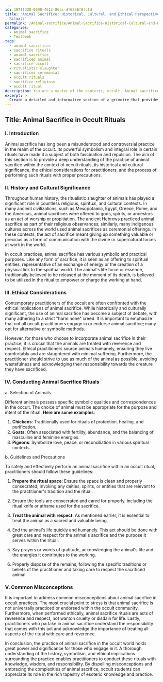 ```yaml
---
id: 1071f338-0090-4612-86ac-df6256f8fcfd
title: 'Animal Sacrifice: Historical, Cultural, and Ethical Perspectives in Occult
  Rituals'
permalink: /Animal-sacrifice/Animal-Sacrifice-Historical-Cultural-and-Ethical-Perspectives-in-Occult-Rituals/
categories:
  - Animal sacrifice
  - Textbook
tags:
  - animal sacrifices
  - sacrifice rituals
  - animal sacrifice
  - sacrificed animal
  - sacrifice occult
  - ritualistic slaughter
  - sacrifices ceremonial
  - occult rituals
  - sacrifice religious
  - occult ritual
description: You are a master of the esoteric, occult, Animal sacrifice and education, you have written many textbooks on the subject in ways that provide students with rich and deep understanding of the subject. You are being asked to write textbook-like sections on a topic and you do it with full context, explainability, and reliability in accuracy to the true facts of the topic at hand, in a textbook style that a student would easily be able to learn from, in a rich, engaging, and contextual way. Always include relevant context (such as formulas and history), related concepts, and in a way that someone can gain deep insights from.
excerpt: > 
  Create a detailed and informative section of a grimoire that provides a comprehensive understanding of the practice of animal sacrifice in occult rituals. This section should cover the history, significance, and ethical considerations of animal sacrifice, as well as guidance for conducting the rituals and precautions for the practitioner. Please include information on the animals traditionally used, the properties they symbolize, and the purposes and intents of performing such rituals. Additionally, discuss common misconceptions about this practice and its real implications in the occult community.
---
```


## Title: Animal Sacrifice in Occult Rituals

### I. Introduction

Animal sacrifice has long been a misunderstood and controversial practice in the realm of the occult. Its powerful symbolism and integral role in certain rituals have made it a subject of both fascination and repulsion. The aim of this section is to provide a deep understanding of the practice of animal sacrifice within the context of occult rituals, its historical and cultural significance, the ethical considerations for practitioners, and the process of performing such rituals with proper precautions.

### II. History and Cultural Significance

Throughout human history, the ritualistic slaughter of animals has played a significant role in countless religious, spiritual, and cultural contexts. In many ancient civilizations, such as Mesopotamia, Egypt, Greece, Rome, and the Americas, animal sacrifices were offered to gods, spirits, or ancestors as an act of worship or propitiation. The ancient Hebrews practiced animal sacrifice as part of their religious observances; similarly, many indigenous cultures across the world used animal sacrifices as ceremonial offerings. In these contexts, the act of sacrifice meant giving up something valuable or precious as a form of communication with the divine or supernatural forces at work in the world.

In occult practices, animal sacrifice has various symbolic and practical purposes. Like any form of sacrifice, it is seen as an offering to spiritual entities, representative of an exchange of energy or the creation of a physical link to the spiritual world. The animal's life force or essence, traditionally believed to be released at the moment of its death, is believed to be utilized in the ritual to empower or charge the working at hand.

### III. Ethical Considerations

Contemporary practitioners of the occult are often confronted with the ethical implications of animal sacrifice. While historically and culturally significant, the use of animal sacrifice has become a subject of debate, with many adhering to a strict "harm none" creed. It is important to emphasize that not all occult practitioners engage in or endorse animal sacrifice; many opt for alternative or symbolic methods.

However, for those who choose to incorporate animal sacrifice in their practice, it is crucial that the animals are treated with reverence and respect. Ethical practitioners source animals humanely, ensuring they live comfortably and are slaughtered with minimal suffering. Furthermore, the practitioner should strive to use as much of the animal as possible, avoiding wastefulness and acknowledging their responsibility towards the creature they have sacrificed.

### IV. Conducting Animal Sacrifice Rituals

a. Selection of Animals

Different animals possess specific symbolic qualities and correspondences in the occult. The choice of animal must be appropriate for the purpose and intent of the ritual. **Here are some examples**:

1. **Chickens**: Traditionally used for rituals of protection, healing, and purification.
2. **Goats**: Often associated with fertility, abundance, and the balancing of masculine and feminine energies.
3. **Pigeons**: Symbolize love, peace, or reconciliation in various spiritual contexts.

b. Guidelines and Precautions

To safely and effectively perform an animal sacrifice within an occult ritual, practitioners should follow these guidelines:

1. **Prepare the ritual space**: Ensure the space is clean and properly consecrated, invoking any deities, spirits, or entities that are relevant to the practitioner's tradition and the ritual.

2. Ensure the tools are consecrated and cared for properly, including the ritual knife or athame used for the sacrifice.

3. **Treat the animal with respect**: As mentioned earlier, it is essential to treat the animal as a sacred and valuable being.

4. End the animal's life quickly and humanely. This act should be done with great care and respect for the animal's sacrifice and the purpose it serves within the ritual.

5. Say prayers or words of gratitude, acknowledging the animal's life and the energies it contributes to the working.

6. Properly dispose of the remains, following the specific traditions or beliefs of the practitioner and taking care to respect the sacrificed animal.

### V. Common Misconceptions

It is important to address common misconceptions about animal sacrifice in occult practices. The most crucial point to stress is that animal sacrifice is not universally practiced or endorsed within the occult community. Furthermore, when performed ethically, animal sacrifice rituals are acts of reverence and respect, not wanton cruelty or disdain for life. Lastly, practitioners who partake in animal sacrifice understand the responsibility that comes with this act and acknowledge the importance of treating all aspects of the ritual with care and reverence.

In conclusion, the practice of animal sacrifice in the occult world holds great power and significance for those who engage in it. A thorough understanding of the history, symbolism, and ethical implications surrounding the practice enables practitioners to conduct these rituals with knowledge, wisdom, and responsibility. By dispelling misconceptions and embracing the complexities of animal sacrifice, occult students can appreciate its role in the rich tapestry of esoteric knowledge and practice.
